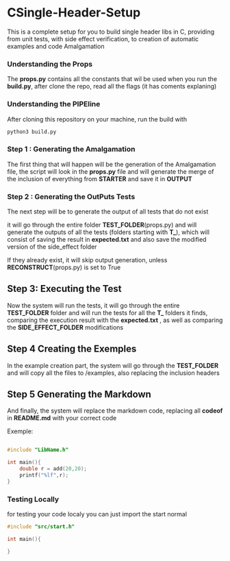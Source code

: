 # CSingle-Header-Setup

This is a complete setup for you to build single header libs in C,
providing from unit tests, with side effect verification,
to creation of automatic examples and code Amalgamation


### Understanding the Props 
The **props.py** contains all the constants that wil be used when you run the
**build.py**, after clone the repo, read all the flags (it has coments explaning)


### Understanding the PIPEline

After cloning this repository on your machine, run the build with

~~~bash
python3 build.py
~~~

### Step 1 : Generating the Amalgamation

The first thing that will happen will be the generation of the Amalgamation file, the script will look in the **props.py** file and will generate the merge of the inclusion of everything from **STARTER** and save it in **OUTPUT**

### Step 2 : Generating the OutPuts Tests

The next step will be to generate the output of all tests that do not exist

it will go through the entire folder **TEST_FOLDER**(props.py) and will generate the outputs of all the tests (folders starting with **T_**), which will consist of saving the result in **expected.txt** and also save the modified version of the side_effect folder

If they already exist, it will skip output generation, unless **RECONSTRUCT**(props.py) is set to True

## Step 3: Executing the Test

Now the system will run the tests, it will go through the entire **TEST_FOLDER** folder and will run the tests for all the **T_** folders it finds, comparing the execution result with the **expected.txt** , as well as comparing the **SIDE_EFFECT_FOLDER** modifications


## Step 4 Creating the Exemples

In the example creation part, the system will go through the **TEST_FOLDER** and will copy all the files to /examples, also replacing the inclusion headers

## Step 5 Generating the Markdown

And finally, the system will replace the markdown code, replacing all **codeof** in **README.md** with your correct code

Exemple:
<!--codeof:exemples/calc/add.c-->
~~~c

#include "LibName.h"

int main(){
    double r = add(20,20);
    printf("%lf",r);
}
~~~

### Testing Locally 

for testing your code localy you can just import the start normal 

~~~c 
#include "src/start.h"

int main(){

}

~~~